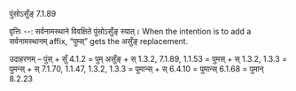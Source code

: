 

 पुंसोऽसुँङ् 7.1.89 


वृत्तिः --: सर्वनामस्थाने विवक्षिते पुंसोऽसुँङ् स्यात्। When the intention is to add a सर्वनामस्थानम् affix, “पुम्स्” gets the असुँङ् replacement. 


उदाहरणम् – पुंस् + सुँ 4.1.2 = पुम् असुँङ् + स् 1.3.2, 7.1.89, 1.1.53 = पुमस् + स् 1.3.2, 1.3.3 = पुमन्स् + स् 7.1.70, 1.1.47, 1.3.2, 1.3.3 = पुमान्स् + स् 6.4.10 = पुमान्स् 6.1.68 = पुमान् 8.2.23 



